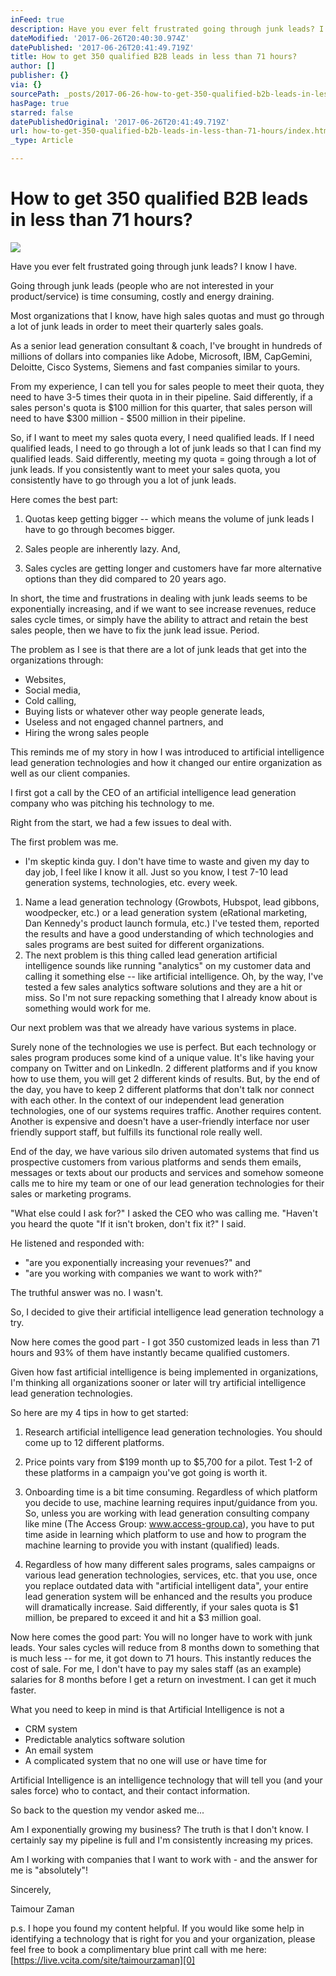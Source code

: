 ```yaml
---
inFeed: true
description: Have you ever felt frustrated going through junk leads? I know I have.
dateModified: '2017-06-26T20:40:30.974Z'
datePublished: '2017-06-26T20:41:49.719Z'
title: How to get 350 qualified B2B leads in less than 71 hours?
author: []
publisher: {}
via: {}
sourcePath: _posts/2017-06-26-how-to-get-350-qualified-b2b-leads-in-less-than-71-hours.md
hasPage: true
starred: false
datePublishedOriginal: '2017-06-26T20:41:49.719Z'
url: how-to-get-350-qualified-b2b-leads-in-less-than-71-hours/index.html
_type: Article

---
```

# **How to get 350 qualified B2B leads in less than 71 hours?**
![](https://the-grid-user-content.s3-us-west-2.amazonaws.com/a8faf00a-55fb-4267-8473-1f501c0fbb2e.jpg)

Have you ever felt frustrated going through junk leads? I know I have.

Going through junk leads (people who are not interested in your product/service) is time consuming, costly and energy draining.

Most organizations that I know, have high sales quotas and must go through a lot of junk leads in order to meet their quarterly sales goals. 

As a senior lead generation consultant & coach, I've brought in hundreds of millions of dollars into companies like Adobe, Microsoft, IBM, CapGemini, Deloitte, Cisco Systems, Siemens and fast companies similar to yours.  

From my experience, I can tell you for sales people to meet their quota, they need to have 3-5 times their quota in in their pipeline. Said differently, if a sales person's quota is $100 million for this quarter, that sales person will need to have $300 million - $500 million in their pipeline.

So, if I want to meet my sales quota every, I need qualified leads. If I need qualified leads, I need to go through a lot of junk leads so that I can find my qualified leads. Said differently, meeting my quota = going through a lot of junk leads. If you consistently want to meet your sales quota, you consistently have to go through you a lot of junk leads.

Here comes the best part:

1)  Quotas keep getting bigger -- which means the volume of junk leads I have to go through becomes bigger. 

2)  Sales people are inherently lazy. And,

3)  Sales cycles are getting longer and customers have far more alternative options than they did compared to 20 years ago. 

In short, the time and frustrations in dealing with junk leads seems to be exponentially increasing, and if we want to see increase revenues, reduce sales cycle times, or simply have the ability to attract and retain the best sales people, then we have to fix
the junk lead issue. Period. 

The problem as I see is that there are a lot of junk leads that get into the organizations through:

* Websites, 
* Social media, 
* Cold calling, 
* Buying lists or whatever other way people generate leads,
* Useless and not engaged channel partners, and
* Hiring the wrong sales people

This reminds me of my story in how I was introduced to artificial intelligence lead generation technologies and how it changed our entire organization as well as our client companies. 

I first got a call by the CEO of an artificial intelligence lead generation company who was pitching his technology to me. 

Right from the start, we had a few issues to deal with. 

The first problem was me.

* I'm skeptic kinda guy. I don't have time to waste and given my day to day job, I feel like I know it all. Just so you know, I test 7-10 lead generation systems, technologies, etc. every
week.

1. Name a lead generation technology (Growbots, Hubspot,
lead gibbons, woodpecker, etc.) or a lead generation system (eRational
marketing, Dan Kennedy's product launch formula, etc.) I've tested them, reported
the results and have a good understanding of which technologies and sales programs
are best suited for different organizations.
2. The next problem is this thing called lead generation artificial
intelligence sounds like running "analytics" on my customer data and calling it
something else -- like artificial intelligence. Oh, by the way, I've tested a few
sales analytics software solutions and they are a hit or miss. So I'm not sure
repacking something that I already know about is something would work for me.

Our next problem was that we already have various systems in place.

Surely none of the technologies we use is perfect. But each technology or sales program produces some kind of a unique value. It's like having your company on Twitter and on LinkedIn. 2 different platforms and if you know how to use them, you will get 2 different kinds of results. But, by the end of the day, you have to keep 2 different platforms that don't talk nor connect with each other. In the context of our independent lead generation
technologies, one of our systems requires traffic. Another requires content. Another is expensive and doesn't have a user-friendly interface nor user friendly support staff, but fulfills its functional role really well. 

End of the day, we have various silo driven automated systems that find us prospective customers from various platforms and sends them emails, messages or texts about our products and services and somehow someone calls me to hire my team or one of our lead generation technologies for their sales or marketing programs. 

"What else could I ask for?" I asked the CEO who was calling me. "Haven't you heard the quote "If it isn't broken, don't fix it?" I said.

He listened and responded with:

* "are you exponentially increasing your revenues?" and 
* "are you working with companies we want to work with?"

The truthful answer was no. I wasn't.

So, I decided to give their artificial intelligence lead generation technology a try. 

Now here comes the good part - I got 350 customized leads in less than 71 hours and 93% of them have instantly became qualified customers.

Given how fast artificial intelligence is being implemented in organizations, I'm thinking all organizations sooner or later will try artificial intelligence lead generation technologies.

So here are my 4 tips in how to get started: 

1)  Research artificial intelligence lead generation technologies. You should come up to 12 different platforms.

2)  Price points vary from $199 month up to $5,700 for a pilot. Test 1-2 of these platforms in a campaign you've got going is worth it.

3)  Onboarding time is a bit time consuming. Regardless of which platform you decide to use, machine learning requires input/guidance from you. So, unless you are working with lead generation consulting company like mine (The Access Group: www.access-group.ca),
you have to put time aside in learning which platform to use and how to program
the machine learning to provide you with instant (qualified) leads.

4)   Regardless of how many different sales programs, sales campaigns or various lead generation technologies, services, etc. that you use, once you replace outdated data with "artificial intelligent data", your entire lead generation system will be enhanced and the results you produce will dramatically increase. Said differently, if your sales quota is $1 million, be prepared to exceed it and hit a $3 million goal.

Now here comes the good part: You will no longer have to work with junk leads. Your sales cycles will reduce from 8 months down to something that is much less -- for me, it got down to 71 hours. This instantly reduces the cost of sale. For me, I don't have to pay my sales staff (as an example) salaries for 8 months before I get a return on investment. I can get it much faster.

What you need to keep in mind is that Artificial Intelligence is not a

* CRM system
* Predictable analytics software solution
* An email system
* A complicated system that no one will use or have time
for

Artificial Intelligence is an intelligence technology that will tell you (and your sales force) who to contact, and their contact information.

So back to the question my vendor asked me...

Am I exponentially growing my business? The truth is that I don't know. I certainly say my pipeline is full and I'm consistently increasing my prices.

Am I working with companies that I want to work with - and the answer for me is "absolutely"!

Sincerely,

Taimour Zaman

p.s. I hope you found my content helpful. If you would like some help in identifying a technology that is right for you and your organization, please feel free to book a complimentary blue print call with me here: [https://live.vcita.com/site/taimourzaman][0]



[0]: https://live.vcita.com/site/taimourzaman